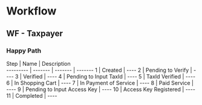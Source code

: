 # Workflow

## WF - Taxpayer

### Happy Path

Step | Name | Description  
--------- | ------- | ------- | -------
1 | Created | ----
2 | Pending to Verify | ----
3 | Verified | ----
4 | Pending to Input TaxId  | ----
5 | TaxId Verified  | ----
6 | In Shopping Cart  | ----
7 | In Payment of Service  | ----
8 | Paid Service  | ----
9 | Pending to Input Access Key  | ----
10 | Access Key Registered  | ----
11 | Completed  | ----

